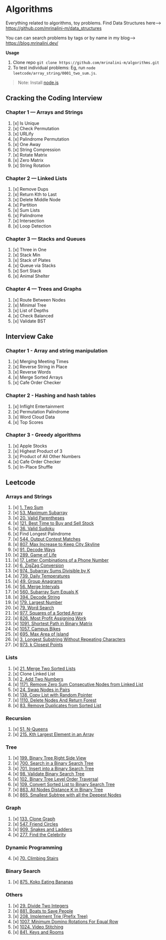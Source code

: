 # Algorithms

Everything related to algorithms, toy problems.
Find Data Structures here--> https://github.com/mrinalini-m/data_structures

You can can search problems by tags or by name in my blog--> https://blog.mrinalini.dev/

**Usage**

1. Clone repo `git clone https://github.com/mrinalini-m/algorithms.git`
2. To test individual problems: Eg, run `node leetcode/array_string/0001_two_sum.js`.

> Note: Install [node.js](https://nodejs.org/en/)

## Cracking the Coding Interview

### Chapter 1 — Arrays and Strings

1. [x] Is Unique
2. [x] Check Permutation
3. [x] URLify
4. [x] Palindrome Permutation
5. [x] One Away
6. [x] String Compression
7. [x] Rotate Matrix
8. [x] Zero Matrix
9. [x] String Rotation

### Chapter 2 — Linked Lists

1. [x] Remove Dups
2. [x] Return Kth to Last
3. [x] Delete Middle Node
4. [x] Partition
5. [x] Sum Lists
6. [x] Palindrome
7. [x] Intersection
8. [x] Loop Detection

### Chapter 3 — Stacks and Queues

1. [x] Three in One
2. [x] Stack Min
3. [x] Stack of Plates
4. [x] Queue via Stacks
5. [x] Sort Stack
6. [x] Animal Shelter

### Chapter 4 — Trees and Graphs

1. [x] Route Between Nodes
2. [x] Minimal Tree
3. [x] List of Depths
4. [x] Check Balanced
5. [x] Validate BST

## Interview Cake

### Chapter 1 - Array and string manipulation

1. [x] Merging Meeting Times
2. [x] Reverse String in Place
3. [x] Reverse Words
4. [x] Merge Sorted Arrays
5. [x] Cafe Order Checker

### Chapter 2 - Hashing and hash tables

1. [x] Inflight Entertainment
2. [x] Permutation Palindrome
3. [x] Word Cloud Data
4. [x] Top Scores

### Chapter 3 - Greedy algorithms

1. [x] Apple Stocks
2. [x] Highest Product of 3
3. [x] Product of All Other Numbers
4. [x] Cafe Order Checker
5. [x] In-Place Shuffle

## Leetcode

### Arrays and Strings

1. [x] [1. Two Sum](https://leetcode.com/problems/two-sum)
2. [x] [53. Maximum Subarray](https://leetcode.com/problems/maximum-subarray)
3. [x] [20. Valid Parentheses](https://leetcode.com/problems/valid-parentheses/)
4. [x] [121. Best Time to Buy and Sell Stock](https://leetcode.com/problems/best-time-to-buy-and-sell-stock)
5. [x] [36. Valid Sudoku](https://leetcode.com/problems/valid-sudoku/)
6. [x] Find Longest Palindrome
7. [x] [544. Output Contest Matches](https://leetcode.com/problems/output-contest-matches/)
8. [x] [807. Max Increase to Keep City Skyline](https://leetcode.com/problems/max-increase-to-keep-city-skyline/)
9. [x] [91. Decode Ways](https://leetcode.com/problems/decode-ways/)
10. [x] [289. Game of Life](https://leetcode.com/problems/game-of-life/)
11. [x] [17. Letter Combinations of a Phone Number](https://leetcode.com/problems/letter-combinations-of-a-phone-number/)
12. [x] [6. ZigZag Conversion](https://leetcode.com/problems/zigzag-conversion/)
13. [x] [974. Subarray Sums Divisible by K](https://leetcode.com/problems/subarray-sums-divisible-by-k/)
14. [x] [739. Daily Temperatures](https://leetcode.com/problems/daily-temperatures/)
15. [x] [49. Group Anagrams](https://leetcode.com/problems/group-anagrams/)
16. [x] [56. Merge Intervals](https://leetcode.com/problems/merge-intervals/)
17. [x] [560. Subarray Sum Equals K](https://leetcode.com/problems/subarray-sum-equals-k/)
18. [x] [394. Decode String](https://leetcode.com/problems/decode-string/)
19. [x] [179. Largest Number](https://leetcode.com/problems/largest-number/)
20. [x] [79. Word Search](https://leetcode.com/problems/word-search/)
21. [x] [977. Squares of a Sorted Array](https://leetcode.com/problems/squares-of-a-sorted-array/)
22. [x] [826. Most Profit Assigning Work](https://leetcode.com/problems/most-profit-assigning-work/)
23. [x] [1091. Shortest Path in Binary Matrix](https://leetcode.com/problems/shortest-path-in-binary-matrix/)
24. [x] [1057. Campus Bikes](https://leetcode.com/problems/campus-bikes/)
25. [x] [695. Max Area of Island](https://leetcode.com/problems/max-area-of-island/)
26. [x] [3. Longest Substring Without Repeating Characters](https://leetcode.com/problems/longest-substring-without-repeating-characters/)
27. [x] [973. k Closest Points](https://leetcode.com/problems/k-closest-points-to-origin/)

### Lists

1. [x] [21. Merge Two Sorted Lists](https://leetcode.com/problems/merge-two-sorted-lists/)
2. [x] Clone Linked List
3. [x] [2. Add Two Numbers](https://leetcode.com/problems/add-two-numbers/)
4. [x] [1171. Remove Zero Sum Consecutive Nodes from Linked List](https://leetcode.com/problems/remove-zero-sum-consecutive-nodes-from-linked-list/)
5. [x] [24. Swap Nodes in Pairs](https://leetcode.com/problems/swap-nodes-in-pairs/)
6. [x] [138. Copy List with Random Pointer](https://leetcode.com/problems/copy-list-with-random-pointer/)
7. [x] [1110. Delete Nodes And Return Forest](https://leetcode.com/problems/delete-nodes-and-return-forest/)
8. [x] [83. Remove Duplicates from Sorted List](https://leetcode.com/problems/remove-duplicates-from-sorted-list/)

### Recursion

1. [x] [51. N-Queens](https://leetcode.com/problems/n-queens/description/)
2. [x] [215. Kth Largest Element in an Array](https://leetcode.com/problems/kth-largest-element-in-an-array/)

### Tree

1. [x] [199. Binary Tree Right Side View](https://leetcode.com/problems/binary-tree-right-side-view/)
2. [x] [700. Search in a Binary Search Tree](https://leetcode.com/problems/search-in-a-binary-search-tree/)
3. [x] [701. Insert into a Binary Search Tree](https://leetcode.com/problems/insert-into-a-binary-search-tree/)
4. [x] [98. Validate Binary Search Tree](https://leetcode.com/problems/validate-binary-search-tree/)
5. [x] [102. Binary Tree Level Order Traversal](https://leetcode.com/problems/binary-tree-level-order-traversal/)
6. [x] [109. Convert Sorted List to Binary Search Tree](https://leetcode.com/problems/convert-sorted-list-to-binary-search-tree/)
7. [x] [863. All Nodes Distance K in Binary Tree](https://leetcode.com/problems/all-nodes-distance-k-in-binary-tree/)
8. [x] [865. Smallest Subtree with all the Deepest Nodes](https://leetcode.com/problems/smallest-subtree-with-all-the-deepest-nodes/)

### Graph

1. [x] [133. Clone Graph](https://leetcode.com/problems/clone-graph/)
2. [x] [547. Friend Circles](https://leetcode.com/problems/friend-circles/)
3. [x] [909. Snakes and Ladders](https://leetcode.com/problems/snakes-and-ladders/)
4. [x] [277. Find the Celebrity](https://leetcode.com/problems/find-the-celebrity/)

### Dynamic Programming

4. [x] [70. Climbing Stairs](https://leetcode.com/problems/climbing-stairs/)

### Binary Search

1. [x] [875. Koko Eating Bananas](https://leetcode.com/problems/koko-eating-bananas/)

### Others

1. [x] [29. Divide Two Integers](https://leetcode.com/problems/divide-two-integers/)
2. [x] [881. Boats to Save People](https://leetcode.com/problems/boats-to-save-people/)
3. [x] [208. Implement Trie (Prefix Tree)](https://leetcode.com/problems/implement-trie-prefix-tree/)
4. [x] [1007. Minimum Domino Rotations For Equal Row](https://leetcode.com/problems/minimum-domino-rotations-for-equal-row/)
5. [x] [1024. Video Stitching](https://leetcode.com/problems/video-stitching/)
6. [x] [841. Keys and Rooms](https://leetcode.com/problems/keys-and-rooms/)

